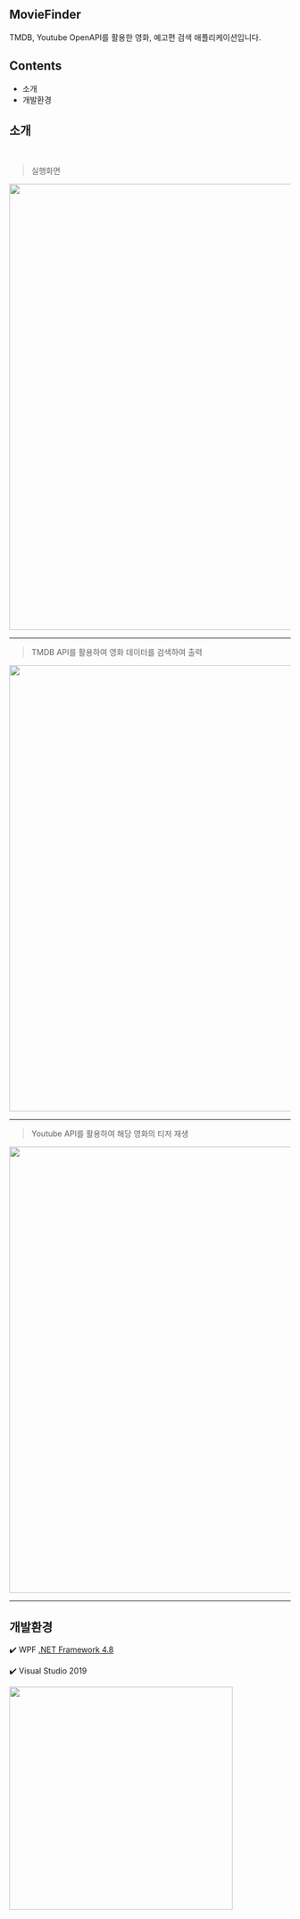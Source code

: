 ## MovieFinder
TMDB, Youtube OpenAPI를 활용한 영화, 예고편 검색 애플리케이션입니다.

## Contents
- 소개
- 개발환경

## 소개
</br>

> 실행화면

<img src="https://github.com/seongminm/MovieFinder/assets/131761210/090e56f6-521d-4772-85be-131759eea807" width="800"/>

***

> TMDB API를 활용하여 영화 데이터를 검색하여 출력
<img src="https://github.com/seongminm/MovieFinder/assets/131761210/bba40a1a-0481-429f-aaba-ced50de31afd" width="800"/>

***

>Youtube API를 활용하여 해당 영화의 티저 재생
<img src="https://github.com/seongminm/MovieFinder/assets/131761210/3829311c-316f-4025-a5a6-52f8b464165d" width="800"/>

***

## 개발환경
:heavy_check_mark: WPF [.NET Framework 4.8](https://dotnet.microsoft.com/ko-kr/download/dotnet-framework/net48)

:heavy_check_mark: Visual Studio 2019

<img src="https://github.com/37inm/GrblController/assets/131761210/673f9ef5-07f9-48ee-aaf2-7e659e2c8af7" width="400"/>
